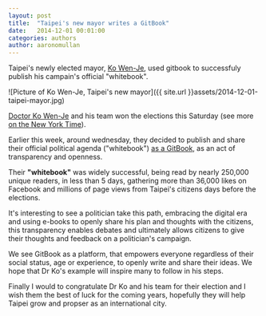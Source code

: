 ```yaml
---
layout: post
title:  "Taipei's new mayor writes a GitBook"
date:   2014-12-01 00:01:00
categories: authors
author: aaronomullan
---
```


Taipei's newly elected mayor, [Ko Wen-Je](http://en.wikipedia.org/wiki/Ko_Wen-je), used gitbook to successfuly publish his campain's official "whitebook".

<!-- more -->

![Picture of Ko Wen-Je, Taipei's new mayor]({{ site.url }}assets/2014-12-01-taipei-mayor.jpg)

[Doctor Ko Wen-Je](https://www.gitbook.com/@doctorkowj) and his team won the elections this Saturday (see more [on the New York Time](http://www.nytimes.com/2014/11/30/world/asia/independent-is-elected-taipei-mayor-as-taiwans-governing-party-falters-.html)).

Earlier this week, around wednesday, they decided to publish and share their official political agenda ("whitebook") [as a GitBook](http://whitebook.kptaipei.tw/), as an act of transparency and openness.

Their **"whitebook"** was widely successful, being read by nearly 250,000 unique readers, in less than 5 days, gathering more than 36,000 likes on Facebook and millions of page views from Taipei's citizens days before the elections.

It's interesting to see a politician take this path, embracing the digital era and using e-books to openly share his plan and thoughts with the citizens, this transparency enables debates and ultimately allows citizens to give their thoughts and feedback on a politician's campaign.

We see GitBook as a platform, that empowers everyone regardless of their social status, age or experience, to openly write and share their ideas. We hope that Dr Ko's example will inspire many to follow in his steps.

Finally I would to congratulate Dr Ko and his team for their election and I wish them the best of luck for the coming years, hopefully they will help Taipei grow and propser as an international city.
